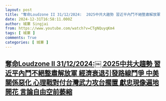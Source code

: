 ```yaml
---
layout: post
title: "奪命Loudzone II 31/12/2024:￼ 2025中共大趨勢 習近平內鬥不絕整肅解放軍 經濟衰退引發路線鬥爭 中美關係惡化 心理戰對付台灣武力攻台擱置 獻忠現像遍地開花 言論自由空前萎縮"
date: 2024-12-31T16:58:11.000Z
author: 城寨 Singjai
from: https://www.youtube.com/watch?v=CTgNQuyqKm4
tags: [ 城寨 ]
comments: True
categories: [ 城寨 ]
---
```

<!--1735664291000-->
[奪命Loudzone II 31/12/2024:￼ 2025中共大趨勢 習近平內鬥不絕整肅解放軍 經濟衰退引發路線鬥爭 中美關係惡化 心理戰對付台灣武力攻台擱置 獻忠現像遍地開花 言論自由空前萎縮](https://www.youtube.com/watch?v=CTgNQuyqKm4)
------

<div>

</div>
